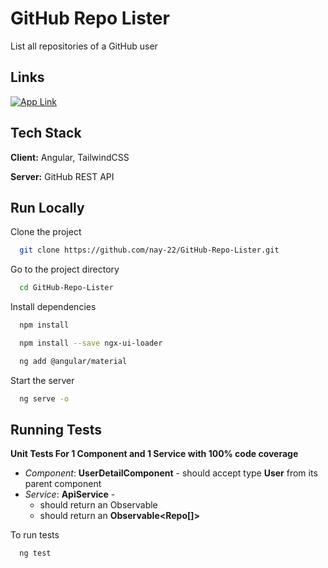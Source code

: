 
# GitHub Repo Lister
List all repositories of a GitHub user

## Links
[![App Link](https://img.shields.io/badge/Link-000?style=for-the-badge&logo=ko-fi&logoColor=white)](http://repo-lister.s3-website.ap-south-1.amazonaws.com/)


## Tech Stack

**Client:** Angular, TailwindCSS

**Server:** GitHub REST API


## Run Locally

Clone the project

```bash
  git clone https://github.com/nay-22/GitHub-Repo-Lister.git
```

Go to the project directory

```bash
  cd GitHub-Repo-Lister
```

Install dependencies

```bash
  npm install
```

```bash
  npm install --save ngx-ui-loader
```

```bash
  ng add @angular/material
```

Start the server

```bash
  ng serve -o
```

## Running Tests

**Unit Tests For 1 Component and 1 Service with 100% code coverage**
* *Component*: **UserDetailComponent** - should accept type **User** from its parent component
* *Service*: **ApiService** - 
    * should return an Observable<User>
    * should return an **Observable<Repo[]>**

To run tests
```bash
  ng test
```


